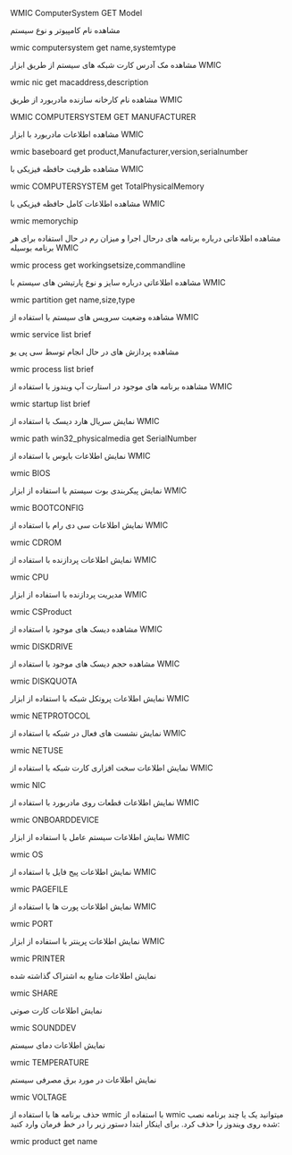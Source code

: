 WMIC ComputerSystem GET Model

مشاهده نام کامپیوتر و نوع سیستم

wmic computersystem get name,systemtype

مشاهده مک آدرس کارت شبکه های سیستم از طریق ابزار WMIC

wmic nic get macaddress,description

مشاهده نام کارخانه سازنده مادربورد از طریق WMIC

WMIC COMPUTERSYSTEM GET MANUFACTURER

مشاهده اطلاعات مادربورد با ابزار WMIC

wmic baseboard get product,Manufacturer,version,serialnumber

مشاهده ظرفیت حافظه فیزیکی با WMIC

wmic COMPUTERSYSTEM get TotalPhysicalMemory

مشاهده اطلاعات کامل حافظه فیزیکی با WMIC

wmic memorychip

مشاهده اطلاعاتی درباره برنامه های درحال اجرا و میزان رم در حال استفاده برای هر برنامه بوسیله WMIC

wmic process get workingsetsize,commandline

مشاهده اطلاعاتی درباره سایز و نوع پارتیشن های سیستم با WMIC

wmic partition get name,size,type

مشاهده وضعیت سرویس های سیستم با استفاده از WMIC

wmic service list brief

مشاهده پردازش های در حال انجام توسط سی پی یو

wmic process list brief

مشاهده برنامه های موجود در استارت آپ ویندوز با استفاده از WMIC

wmic startup list brief

نمایش سریال هارد دیسک با استفاده از WMIC

wmic path win32_physicalmedia get SerialNumber


نمایش اطلاعات بایوس با استفاده از WMIC

wmic BIOS


نمایش پیکربندی بوت سیستم با استفاده از ابزار WMIC

wmic BOOTCONFIG


نمایش اطلاعات سی دی رام با استفاده از WMIC

wmic CDROM


نمایش اطلاعات پردازنده با استفاده از WMIC

wmic CPU


مدیریت پردازنده با استفاده از ابزار WMIC

wmic CSProduct


مشاهده دیسک های موجود با استفاده از WMIC

wmic DISKDRIVE


مشاهده حجم دیسک های موجود با استفاده از WMIC

wmic DISKQUOTA


نمایش اطلاعات پروتکل شبکه با استفاده از ابزار WMIC

wmic NETPROTOCOL


نمایش نشست های فعال در شبکه با استفاده از WMIC

wmic NETUSE


نمایش اطلاعات سخت افزاری کارت شبکه با استفاده از WMIC

wmic NIC


نمایش اطلاعات قطعات روی مادربورد با استفاده از WMIC

wmic ONBOARDDEVICE


نمایش اطلاعات سیستم عامل با استفاده از ابزار WMIC

wmic OS


نمایش اطلاعات پیج فایل با استفاده از WMIC

wmic PAGEFILE


نمایش اطلاعات پورت ها با استفاده از WMIC

wmic PORT


نمایش اطلاعات پرینتر با استفاده از ابزار WMIC

wmic PRINTER


نمایش اطلاعات منابع به اشتراک گذاشته شده

wmic SHARE


نمایش اطلاعات کارت صوتی

wmic SOUNDDEV

نمایش اطلاعات دمای سیستم

wmic TEMPERATURE


نمایش اطلاعات در مورد برق مصرفی سیستم

wmic VOLTAGE

حذف برنامه ها با استفاده از wmic 
با استفاده از wmic  میتوانید یک یا چند برنامه نصب شده روی ویندوز را حذف کرد. برای اینکار ابتدا دستور زیر را در خط فرمان وارد کنید:

wmic product get name